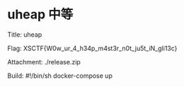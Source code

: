 # uheap 中等

Title:
uheap

Flag:
XSCTF{W0w_ur_4_h34p_m4st3r_n0t_ju5t_iN_gli13c}

Attachment:
./release.zip

Build:
#!/bin/sh
docker-compose up
